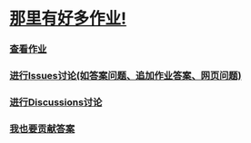 # [那里有好多作业!](https://iamrege.github.io/thereiszuoye)
### [查看作业](https://iamrege.github.io/thereiszuoye/releases)
### [进行Issues讨论\(如答案问题、追加作业答案、网页问题\)](https://github.com/IAmREGE/thereiszuoye/issues)
### [进行Discussions讨论](https://github.com/IAmREGE/thereiszuoye/discussions)
### [我也要贡献答案](https://github.com/IAmREGE/thereiszuoye/pulls)
